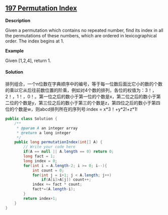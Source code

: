 ## [197 Permutation Index](http://www.lintcode.com/en/problem/permutation-index/)

**Description**

Given a permutation which contains no repeated number, find its index in all the permutations of these numbers, which are ordered in lexicographical order. The index begins at 1.

**Example**

Given [1,2,4], return 1.

#### Solution

排列组合，一个n位数在字典顺序中的编号，等于每一位数后面比它小的数的个数的乘以它从后往前数位置的阶乘，例如对4个数的排列，各位的权值为：3！，2！，1！，0！。第一位之后的数小于第一位的个数是x，第二位之后的数小于第二位的个数是y，第三位之后的数小于第三的个数是z，第四位之后的数小于第四位的个数是w，则abcd排列所在的序列号:index = x\*3！+y\*2!+z\*1!

```java
public class Solution {
    /**
     * @param A an integer array
     * @return a long integer
     */
    public long permutationIndex(int[] A) {
        // Write your code here
        if(A == null || A.length == 0) return 0;
        long fact = 1;
        long index = 0;
        for(int i = A.length-2; i >= 0; i--){
            int count = 0;
            for(int j = i+1; j < A.length; j++)
                if(A[i]>A[j]) count++;
            index += fact * count;
            fact*=(A.length-i);
        }
        return index+1;
    }
}
```

